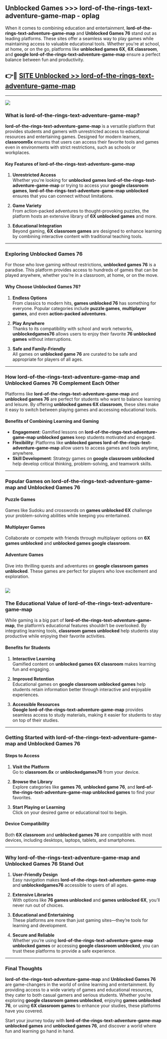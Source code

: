 ## Unblocked Games >>> lord-of-the-rings-text-adventure-game-map - oplag 

When it comes to combining education and entertainment, **lord-of-the-rings-text-adventure-game-map** and **Unblocked Games 76** stand out as leading platforms. These sites offer a seamless way to play games while maintaining access to valuable educational tools. Whether you're at school, at home, or on the go, platforms like **unblocked games 6X**, **6X classroom**, and **google lord-of-the-rings-text-adventure-game-map** ensure a perfect balance between fun and productivity.
## 👉🔴 [SITE Unblocked >> lord-of-the-rings-text-adventure-game-map](http://premium.freeplayer.one?title=lord-of-the-rings-text-adventure-game-map&ref=22JU)
---
<a href="http://premium.freeplayer.one?title=lord-of-the-rings-text-adventure-game-map&ref=22JU/"><img src="https://github.com/user-attachments/assets/438f12ca-57a4-47a3-8ead-c64da593a1e5"/></a>
### What is lord-of-the-rings-text-adventure-game-map?  

**lord-of-the-rings-text-adventure-game-map** is a versatile platform that provides students and gamers with unrestricted access to educational resources and entertaining games. Designed for modern learners, **classroom6x** ensures that users can access their favorite tools and games even in environments with strict restrictions, such as schools or workplaces.  

#### Key Features of lord-of-the-rings-text-adventure-game-map  

1. **Unrestricted Access**  
   Whether you're looking for **unblocked games lord-of-the-rings-text-adventure-game-map** or trying to access your **google classroom games**, **lord-of-the-rings-text-adventure-game-map unblocked** ensures that you can connect without limitations.  

2. **Game Variety**  
   From action-packed adventures to thought-provoking puzzles, the platform hosts an extensive library of **6X unblocked games** and more.  

3. **Educational Integration**  
   Beyond gaming, **6X classroom games** are designed to enhance learning by combining interactive content with traditional teaching tools.  



---

### Exploring Unblocked Games 76  

For those who love gaming without restrictions, **unblocked games 76** is a paradise. This platform provides access to hundreds of games that can be played anywhere, whether you're in a classroom, at home, or on the move.  

#### Why Choose Unblocked Games 76?  

1. **Endless Options**  
   From classics to modern hits, **games unblocked 76** has something for everyone. Popular categories include **puzzle games**, **multiplayer games**, and even **action-packed adventures**.  

2. **Play Anywhere**  
   Thanks to its compatibility with school and work networks, **unblockedgames76** allows users to enjoy their favorite **76 unblocked games** without interruptions.  

3. **Safe and Family-Friendly**  
   All games on **unblocked game 76** are curated to be safe and appropriate for players of all ages.  

---

### How lord-of-the-rings-text-adventure-game-map and Unblocked Games 76 Complement Each Other  

Platforms like **lord-of-the-rings-text-adventure-game-map** and **unblocked games 76** are perfect for students who want to balance learning and leisure. By offering **unblocked games 6X classroom**, these sites make it easy to switch between playing games and accessing educational tools.  

#### Benefits of Combining Learning and Gaming  

- **Engagement**: Gamified lessons on **lord-of-the-rings-text-adventure-game-map unblocked games** keep students motivated and engaged.  
- **Flexibility**: Platforms like **unblocked games lord-of-the-rings-text-adventure-game-map** allow users to access games and tools anytime, anywhere.  
- **Skill Development**: Strategy games on **google classroom unblocked** help develop critical thinking, problem-solving, and teamwork skills.  

---

### Popular Games on lord-of-the-rings-text-adventure-game-map and Unblocked Games 76  

#### Puzzle Games  

Games like Sudoku and crosswords on **games unblocked 6X** challenge your problem-solving abilities while keeping you entertained.  

#### Multiplayer Games  

Collaborate or compete with friends through multiplayer options on **6X games unblocked** and **unblocked games google classroom**.  

#### Adventure Games  

Dive into thrilling quests and adventures on **google classroom games unblocked**. These games are perfect for players who love excitement and exploration.  

<a href="http://download.freeplayer.one?title=lord-of-the-rings-text-adventure-game-map&ref=23D/"><img src="https://github.com/user-attachments/assets/fe0c3e91-c8e1-489c-acf0-e2f614c12fb8"/></a>
---

### The Educational Value of lord-of-the-rings-text-adventure-game-map  

While gaming is a big part of **lord-of-the-rings-text-adventure-game-map**, the platform’s educational features shouldn’t be overlooked. By integrating learning tools, **classroom games unblocked** help students stay productive while enjoying their favorite activities.  

#### Benefits for Students  

1. **Interactive Learning**  
   Gamified content on **unblocked games 6X classroom** makes learning fun and engaging.  

2. **Improved Retention**  
   Educational games on **google classroom unblocked games** help students retain information better through interactive and enjoyable experiences.  

3. **Accessible Resources**  
   **Google lord-of-the-rings-text-adventure-game-map** provides seamless access to study materials, making it easier for students to stay on top of their studies.  

---

### Getting Started with lord-of-the-rings-text-adventure-game-map and Unblocked Games 76  

#### Steps to Access  

1. **Visit the Platform**  
   Go to **classroom.6x** or **unblockedgames76** from your device.  

2. **Browse the Library**  
   Explore categories like **games 76**, **unblocked game 76**, and **lord-of-the-rings-text-adventure-game-map unblocked games** to find your favorites.  

3. **Start Playing or Learning**  
   Click on your desired game or educational tool to begin.  

#### Device Compatibility  

Both **6X classroom** and **unblocked games 76** are compatible with most devices, including desktops, laptops, tablets, and smartphones.  

---

### Why lord-of-the-rings-text-adventure-game-map and Unblocked Games 76 Stand Out  

1. **User-Friendly Design**  
   Easy navigation makes **lord-of-the-rings-text-adventure-game-map** and **unblockedgames76** accessible to users of all ages.  

2. **Extensive Libraries**  
   With options like **76 games unblocked** and **games unblocked 6X**, you’ll never run out of choices.  

3. **Educational and Entertaining**  
   These platforms are more than just gaming sites—they’re tools for learning and development.  

4. **Secure and Reliable**  
   Whether you’re using **lord-of-the-rings-text-adventure-game-map unblocked games** or accessing **google classroom unblocked**, you can trust these platforms to provide a safe experience.  

---

### Final Thoughts  

**lord-of-the-rings-text-adventure-game-map** and **Unblocked Games 76** are game-changers in the world of online learning and entertainment. By providing access to a wide variety of games and educational resources, they cater to both casual gamers and serious students. Whether you’re exploring **google classroom games unblocked**, enjoying **games unblocked 76**, or using **6X classroom games** to enhance your studies, these platforms have you covered.  

Start your journey today with **lord-of-the-rings-text-adventure-game-map unblocked games** and **unblocked games 76**, and discover a world where fun and learning go hand in hand.  